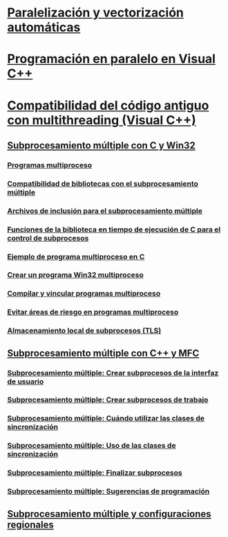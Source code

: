 # [Paralelización y vectorización automáticas](auto-parallelization-and-auto-vectorization.md)
# [Programación en paralelo en Visual C++](parallel-programming-in-visual-cpp.md)
# [Compatibilidad del código antiguo con multithreading (Visual C++)](multithreading-support-for-older-code-visual-cpp.md)
## [Subprocesamiento múltiple con C y Win32](multithreading-with-c-and-win32.md)
### [Programas multiproceso](multithread-programs.md)
### [Compatibilidad de bibliotecas con el subprocesamiento múltiple](library-support-for-multithreading.md)
### [Archivos de inclusión para el subprocesamiento múltiple](include-files-for-multithreading.md)
### [Funciones de la biblioteca en tiempo de ejecución de C para el control de subprocesos](c-run-time-library-functions-for-thread-control.md)
### [Ejemplo de programa multiproceso en C](sample-multithread-c-program.md)
### [Crear un programa Win32 multiproceso](writing-a-multithreaded-win32-program.md)
### [Compilar y vincular programas multiproceso](compiling-and-linking-multithread-programs.md)
### [Evitar áreas de riesgo en programas multiproceso](avoiding-problem-areas-with-multithread-programs.md)
### [Almacenamiento local de subprocesos (TLS)](thread-local-storage-tls.md)
## [Subprocesamiento múltiple con C++ y MFC](multithreading-with-cpp-and-mfc.md)
### [Subprocesamiento múltiple: Crear subprocesos de la interfaz de usuario](multithreading-creating-user-interface-threads.md)
### [Subprocesamiento múltiple: Crear subprocesos de trabajo](multithreading-creating-worker-threads.md)
### [Subprocesamiento múltiple: Cuándo utilizar las clases de sincronización](multithreading-when-to-use-the-synchronization-classes.md)
### [Subprocesamiento múltiple: Uso de las clases de sincronización](multithreading-how-to-use-the-synchronization-classes.md)
### [Subprocesamiento múltiple: Finalizar subprocesos](multithreading-terminating-threads.md)
### [Subprocesamiento múltiple: Sugerencias de programación](multithreading-programming-tips.md)
## [Subprocesamiento múltiple y configuraciones regionales](multithreading-and-locales.md)
